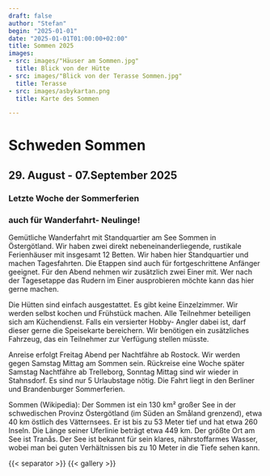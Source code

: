 ```yaml
---
draft: false
author: "Stefan"
begin: "2025-01-01"
date: "2025-01-01T01:00:00+02:00"
title: Sommen 2025
images:
- src: images/"Häuser am Sommen.jpg"
  title: Blick von der Hütte
- src: images/"Blick von der Terasse Sommen.jpg"
  title: Terasse
- src: images/asbykartan.png
  title: Karte des Sommen

---
```

# Schweden Sommen

## 29. August - 07.September 2025

### Letzte Woche der Sommerferien

### auch für Wanderfahrt- Neulinge!

Gemütliche Wanderfahrt mit Standquartier am See Sommen in Östergötland.
Wir haben zwei direkt nebeneinanderliegende, rustikale Ferienhäuser mit insgesamt 12 Betten. Wir haben hier Standquartier und machen Tagesfahrten.
Die Etappen sind auch für fortgeschrittene Anfänger geeignet.
Für den Abend nehmen wir zusätzlich zwei Einer mit. Wer nach der Tagesetappe das Rudern im Einer ausprobieren möchte kann das hier gerne machen.

Die Hütten sind einfach ausgestattet. Es gibt keine Einzelzimmer. Wir werden selbst kochen und Frühstück machen. Alle Teilnehmer beteiligen sich am Küchendienst.
Falls ein versierter Hobby- Angler dabei ist, darf dieser gerne die Speisekarte bereichern.
Wir benötigen ein zusätzliches Fahrzeug, das ein Teilnehmer zur Verfügung stellen müsste.

Anreise erfolgt Freitag Abend per Nachtfähre ab Rostock. Wir werden gegen Samstag Mittag am Sommen sein. Rückreise eine Woche später Samstag Nachtfähre ab Trelleborg, Sonntag Mittag sind wir wieder in Stahnsdorf.
Es sind nur 5 Urlaubstage nötig. Die Fahrt liegt in den Berliner und Brandenburger Sommerferien.

Sommen (Wikipedia): Der Sommen ist ein 130 km² großer See in der schwedischen Provinz Östergötland (im Süden an Småland grenzend), etwa 40 km östlich des Vätternsees. Er ist bis zu 53 Meter tief und hat etwa 260 Inseln. Die Länge seiner Uferlinie beträgt etwa 449 km. Der größte Ort am See ist Tranås.
Der See ist bekannt für sein klares, nährstoffarmes Wasser, wobei man bei guten Verhältnissen bis zu 10 Meter in die Tiefe sehen kann.

{{< separator >}} {{< gallery >}}
